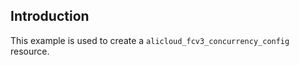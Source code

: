 ## Introduction

This example is used to create a `alicloud_fcv3_concurrency_config` resource.

<!-- BEGIN_TF_DOCS -->

<!-- END_TF_DOCS -->
